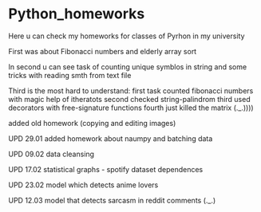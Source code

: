 # Python_homeworks

Here u can check my homeworks for classes of Pyrhon in my university

First was about Fibonacci numbers and elderly array sort

In second u can see task of counting unique symblos in string and some tricks with reading smth from text file

Third is the most hard to understand:
first task counted fibonacci numbers with magic help of itheratots
second checked string-palindrom
third used decorators with free-signature functions
fourth just killed the matrix (._.))))

added old homework (copying and editing images)

UPD 29.01 added homework about naumpy and batching data

UPD 09.02 data cleansing

UPD 17.02 statistical graphs - spotify dataset dependences

UPD 23.02 model which detects anime lovers

UPD 12.03 model that detects sarcasm in reddit comments (._.)
